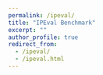 ```yaml
---
permalink: /ipeval/
title: "IPEval Benchmark"
excerpt: ""
author_profile: true
redirect_from: 
  - /ipeval/
  - /ipeval.html
---
```

